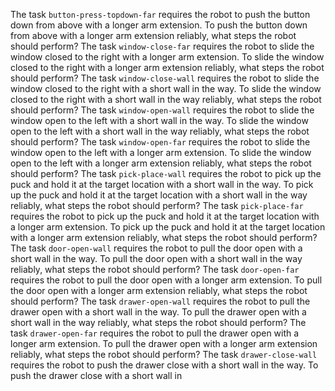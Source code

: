 
The task `button-press-topdown-far` requires the robot to push the button down from above with a longer arm extension.
To push the button down from above with a longer arm extension reliably, what steps the robot should perform?
The task `window-close-far` requires the robot to slide the window closed to the right with a longer arm extension.
To slide the window closed to the right with a longer arm extension reliably, what steps the robot should perform?
The task `window-close-wall` requires the robot to slide the window closed to the right with a short wall in the way.
To slide the window closed to the right with a short wall in the way reliably, what steps the robot should perform?
The task `window-open-wall` requires the robot to slide the window open to the left with a short wall in the way.
To slide the window open to the left with a short wall in the way reliably, what steps the robot should perform?
The task `window-open-far` requires the robot to slide the window open to the left with a longer arm extension.
To slide the window open to the left with a longer arm extension reliably, what steps the robot should perform?
The task `pick-place-wall` requires the robot to pick up the puck and hold it at the target location with a short wall in the way.
To pick up the puck and hold it at the target location with a short wall in the way reliably, what steps the robot should perform?
The task `pick-place-far` requires the robot to pick up the puck and hold it at the target location with a longer arm extension.
To pick up the puck and hold it at the target location with a longer arm extension reliably, what steps the robot should perform?
The task `door-open-wall` requires the robot to pull the door open with a short wall in the way.
To pull the door open with a short wall in the way reliably, what steps the robot should perform?
The task `door-open-far` requires the robot to pull the door open with a longer arm extension.
To pull the door open with a longer arm extension reliably, what steps the robot should perform?
The task `drawer-open-wall` requires the robot to pull the drawer open with a short wall in the way.
To pull the drawer open with a short wall in the way reliably, what steps the robot should perform?
The task `drawer-open-far` requires the robot to pull the drawer open with a longer arm extension.
To pull the drawer open with a longer arm extension reliably, what steps the robot should perform?
The task `drawer-close-wall` requires the robot to push the drawer close with a short wall in the way.
To push the drawer close with a short wall in